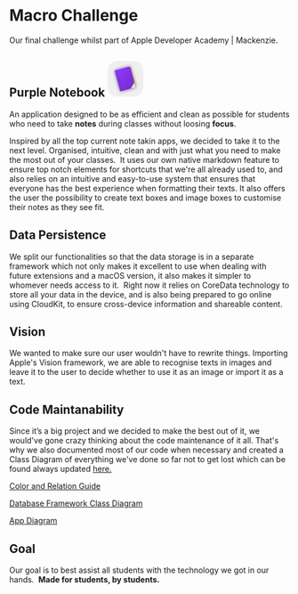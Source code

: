 # Macro Challenge
Our final challenge whilst part of Apple Developer Academy | Mackenzie.

## Purple Notebook ![Purple Notebook's Icon][Icon] 
An application designed to be as efficient and clean as possible for students who need to take **notes** during classes without loosing **focus**.

Inspired by all the top current note takin apps, we decided to take it to the next level. Organised, intuitive, clean and with just what you need to make the most out of your classes. 
It uses our own native markdown feature to ensure top notch elements for shortcuts that we're all already used to, and also relies on an intuitive and easy-to-use system that ensures that everyone has the best experience when formatting their texts. It also offers the user the possibility to create text boxes and image boxes to customise their notes as they see fit. 

## Data Persistence
We split our functionalities so that the data storage is in a separate framework which not only makes it excellent to use when dealing with future extensions and a macOS version, it also makes it simpler to whomever needs access to it. 
Right now it relies on CoreData technology to store all your data in the device, and is also being prepared to go online using CloudKit, to ensure cross-device information and shareable content. 

## Vision
We wanted to make sure our user wouldn't have to rewrite things. Importing Apple's Vision framework, we are able to recognise texts in images and leave it to the user to decide whether to use it as an image or import it as a text.


## Code Maintanability
Since it’s a big project and we decided to make the best out of it, we would've gone crazy thinking about the code maintenance of it all. That's why we also documented most of our code when necessary and created a Class Diagram of everything we've done so far not to get lost which can be found always updated [here.]

[Color and Relation Guide][Color and Relation Guide]

[Database Framework Class Diagram][Database Class Diagram]

[App Diagram][App Diagram]

## Goal
Our goal is to best assist all students with the technology we got in our hands. 
**Made for students, by students.**


[Icon]: https://github.com/Pepelelipa/MacroChallenge/blob/dev/MacroPepelelipa/MacroPepelelipa/Assets.xcassets/AppIcon.appiconset/icon_32x32%402x.png "Icon"
[here.]: https://miro.com/app/board/o9J_kny0VDI=/ "Miro's Documentation"
[Color and Relation Guide]: https://github.com/Pepelelipa/MacroChallenge/blob/feat/Update-Read-Me/Color_and_Relation_Guide.jpg "Color and Relation Diagram"
[Database Class Diagram]: https://github.com/Pepelelipa/MacroChallenge/blob/feat/Update-Read-Me/Database_Diagram.jpg "Database Class Diagram"
[App Diagram]: https://github.com/Pepelelipa/MacroChallenge/blob/feat/Update-Read-Me/App_Diagram.jpg "App Diagram"
